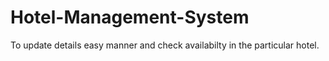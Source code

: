 # Hotel-Management-System
To update details easy manner and check availabilty in the particular hotel.
